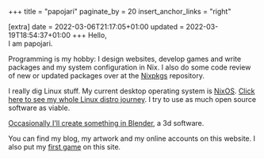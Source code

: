 +++
title = "papojari"
paginate_by = 20
insert_anchor_links = "right"

[extra]
date = 2022-03-06T21:17:05+01:00
updated = 2022-03-19T18:54:37+01:00
+++
Hello,  
I am papojari.

Programming is my hobby: I design websites, develop games and write packages and my system configuration in Nix. I also do some code review of new or updated packages over at the [Nixpkgs](https://github.com/NixOS/nixpkgs/pulls) repository.

I really dig Linux stuff. My current desktop operating system is [NixOS](https://nixos.org/). [Click here to see my whole Linux distro journey](linux-journey/). I try to use as much open source software as viable.

[Occasionally I'll create something in Blender](categories/3d-art/), a 3d software.

You can find my blog, my artwork and my online accounts on this website. I also put my [first game](find-billy/) on this site.

